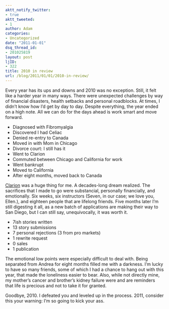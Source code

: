 ```yaml
---
aktt_notify_twitter:
- true
aktt_tweeted:
- 1
author: Adam
categories:
- Uncategorized
date: "2011-01-01"
dsq_thread_id:
- 201025819
layout: post
ljID:
- 322
title: 2010 in review
url: /blog/2011/01/01/2010-in-review/
---
```

Every year has its ups and downs and 2010 was no exception. Still, it felt like a harder year in many ways. There were unexpected challenges by way of financial disasters, health setbacks and personal roadblocks. At times, I didn&#8217;t know how I&#8217;d get by day to day. Despite everything, the year ended on a high note. All we can do for the days ahead is work smart and move forward.

  * Diagnosed with Fibromyalgia
  * Discovered I had Celiac
  * Denied re-entry to Canada
  * Moved in with Mom in Chicago
  * Divorce court: I still has it
  * Went to Clarion
  * Commuted between Chicago and California for work
  * Went bankrupt
  * Moved to California
  * After eight months, moved back to Canada

[Clarion](1) was a huge thing for me. A decades-long dream realized. The sacrifices that I made to go were substancial, personally financially, and emotionally. Six weeks, six instructors (Seven, in our case; we love you, Ellen.), and eighteen people that are lifelong friends. Five months later I&#8217;m still digesting it all, as a new batch of applications are making their way to San Diego, but I can still say, unequivocally, it was worth it.

  * 7ish stories written
  * 13 story submissions
  * 7 personal rejections (3 from pro markets)
  * 1 rewrite request
  * 0 sales
  * 1 publication

The emotional low points were especially difficult to deal with. Being separated from Andrea for eight months filled me with a darkness. I&#8217;m lucky to have so many friends, some of which I had a chance to hang out with this year, that made the loneliness easier to bear. Also, while not directly mine, my mother&#8217;s cancer and brother&#8217;s kidney failure were and are reminders that life is precious and not to take it for granted.

Goodbye, 2010. I defeated you and leveled up in the process. 2011, consider this your warning: I&#8217;m so going to kick your ass.

 [1]: http://clarion.ucsd.edu/
